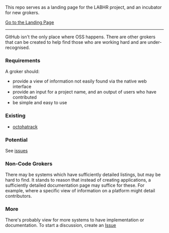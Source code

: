 This repo serves as a landing page for the LABHR project, and an incubator for new grokers. 

[Go to the Landing Page](https://labhr.github.io)

-----




GitHub isn't the only place where OSS happens. There are other grokers that can be created to help find those who are working hard and are under-recognised. 


### Requirements

A groker should: 
 * provide a view of information not easily found via the native web interface
 * provide an input for a project name, and an output of users who have contributed
 * be simple and easy to use


### Existing

 * [octohatrack](https://github.com/LABHR/octohatrack)
  
  
  
### Potential

See [issues](https://github.com/LABHR/labhr.github.io/issues)



### Non-Code Grokers

There may be systems which have sufficiently detailed listings, but may be hard to find. It stands to reason that instead of creating applications, a sufficiently detailed documentation page may suffice for these. For example, where a specific view of information on a platform might detail contributors. 

### More

There's probably view for more systems to have implementation or documentation. To start a discussion, create an [Issue](https://github.com/LABHR/labhr.github.io/issues/new)
 
